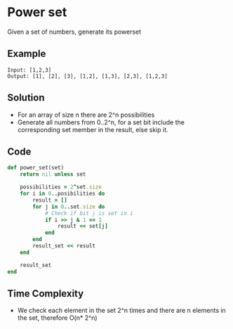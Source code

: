 # Power set
Given a set of numbers, generate its powerset

## Example
```
Input: [1,2,3]
Output: [1], [2], [3], [1,2], [1,3], [2,3], [1,2,3]
```

## Solution
- For an array of size n there are 2^n possibilities
- Generate all numbers from 0..2^n, for a set bit include the corresponding set member in the
  result, else skip it.

## Code
```ruby
def power_set(set)
    return nil unless set

    possibilities = 2^set.size
    for i in 0..posibilities do
        result = []
        for j in 0..set.size do
            # Check if bit j is set in i
            if i >> j & 1 == 1
                result << set[j]
            end
        end
        result_set << result
    end

    result_set
end
```

## Time Complexity
- We check each element in the set 2^n times and there are n elements in the set, therefore O(n* 2^n)

